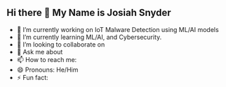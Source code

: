 ## Hi there 👋 My Name is Josiah Snyder

- 🔭 I’m currently working on IoT Malware Detection using ML/AI models
- 🌱 I’m currently learning ML/AI, and Cybersecurity.
- 👯 I’m looking to collaborate on 
- 💬 Ask me about 
- 📫 How to reach me: 
- 😄 Pronouns: He/Him
- ⚡ Fun fact: 
